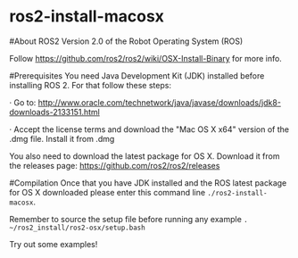 # ros2-install-macosx

#About ROS2
Version 2.0 of the Robot Operating System (ROS)

Follow https://github.com/ros2/ros2/wiki/OSX-Install-Binary for more info.

#Prerequisites
You need Java Development Kit (JDK) installed before installing ROS 2. For that follow these steps:

· Go to: http://www.oracle.com/technetwork/java/javase/downloads/jdk8-downloads-2133151.html

· Accept the license terms and download the "Mac OS X x64" version of the .dmg file. Install it from .dmg

You also need to download the latest package for OS X. Download it from the releases page: https://github.com/ros2/ros2/releases

#Compilation
Once that you have JDK installed and the ROS latest package for OS X downloaded please enter this command line `./ros2-install-macosx`.

Remember to source the setup file before running any example
`. ~/ros2_install/ros2-osx/setup.bash`

Try out some examples!

